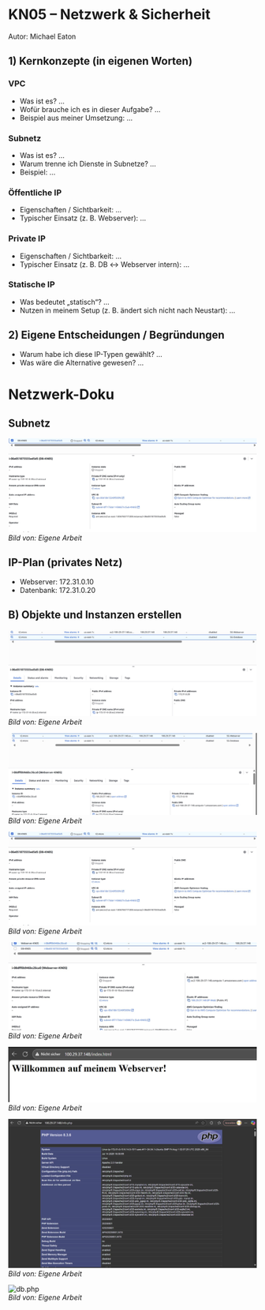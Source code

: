 # KN05 – Netzwerk & Sicherheit

Autor: Michael Eaton

## 1) Kernkonzepte (in eigenen Worten)

### VPC
- Was ist es? …
- Wofür brauche ich es in dieser Aufgabe? …
- Beispiel aus meiner Umsetzung: …

### Subnetz
- Was ist es? …
- Warum trenne ich Dienste in Subnetze? …
- Beispiel: …

### Öffentliche IP
- Eigenschaften / Sichtbarkeit: …
- Typischer Einsatz (z. B. Webserver): …

### Private IP
- Eigenschaften / Sichtbarkeit: …
- Typischer Einsatz (z. B. DB ↔ Webserver intern): …

### Statische IP
- Was bedeutet „statisch“? …
- Nutzen in meinem Setup (z. B. ändert sich nicht nach Neustart): …

## 2) Eigene Entscheidungen / Begründungen
- Warum habe ich diese IP-Typen gewählt? …
- Was wäre die Alternative gewesen? …



# Netzwerk-Doku

## Subnetz

![Subnetz](KN05_subnet-DB.jpg)  
*Bild von: Eigene Arbeit*

## IP-Plan (privates Netz)

- Webserver: 172.31.0.10  
- Datenbank: 172.31.0.20

## B) Objekte und Instanzen erstellen

![IPv4-Konfiguration Datenbank](KN05_ipv4-DB.jpg)  
*Bild von: Eigene Arbeit*

![IPv4-Konfiguration Webserver](KN05_ipv4-webserver.jpg)  
*Bild von: Eigene Arbeit*

![Subnetz-Zuordnung Datenbank](KN05_subnet-DB.jpg)  
*Bild von: Eigene Arbeit*

![Subnetz-Zuordnung Webserver](KN05_subnet-Webserver.jpg)  
*Bild von: Eigene Arbeit*

![index.html](KN05_index_html.jpg)  
*Bild von: Eigene Arbeit*

![info.php](KN05_info_php.jpg)  
*Bild von: Eigene Arbeit*

![db.php](dbphp.png)  
*Bild von: Eigene Arbeit*


